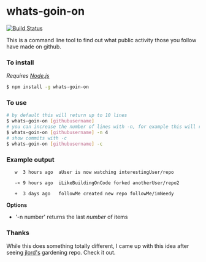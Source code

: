 # whats-goin-on

[![Build Status](https://travis-ci.org/hamishdickson/whats-goin-on.svg?branch=master)](https://travis-ci.org/hamishdickson/whats-goin-on)

This is a command line tool to find out what public activity those you follow have made on github.

### To install

_Requires [Node.js](http://www.nodejs.org)_
```bash
$ npm install -g whats-goin-on
```

### To use

```bash
# by default this will return up to 10 lines
$ whats-goin-on [githubusername]
# you can increase the number of lines with -n, for example this will return 4 lines
$ whats-goin-on [githubusername] -n 4
# show commits with -c
$ whats-goin-on [githubusername] -c
```

### Example output
```
   w  3 hours ago  aUser is now watching interestingUser/repo

   -< 9 hours ago  iLikeBuildingOnCode forked anotherUser/repo2

   +  3 days ago   followMe created new repo followMe/imNeedy
```

**Options**
- '-n number' returns the last _number_ of items

### Thanks

While this does something totally different, I came up with this idea after seeing [jlord's](https://github.com/jlord) gardening repo. Check it out.
